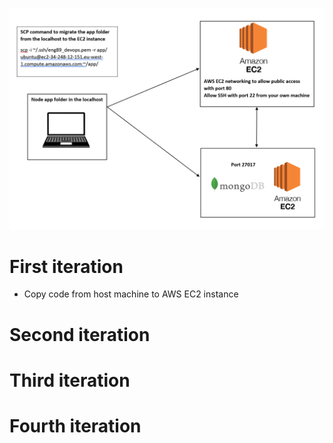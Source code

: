 ![img.png](img.png)

# First iteration 
- Copy code from host machine to AWS EC2 instance

# Second iteration

# Third iteration

# Fourth iteration 